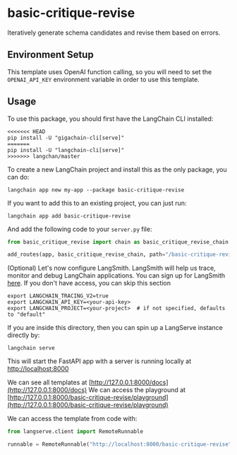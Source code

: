 # basic-critique-revise

Iteratively generate schema candidates and revise them based on errors.

## Environment Setup

This template uses OpenAI function calling, so you will need to set the `OPENAI_API_KEY` environment variable in order to use this template.

## Usage

To use this package, you should first have the LangChain CLI installed:

```shell
<<<<<<< HEAD
pip install -U "gigachain-cli[serve]"
=======
pip install -U "langchain-cli[serve]"
>>>>>>> langchan/master
```

To create a new LangChain project and install this as the only package, you can do:

```shell
langchain app new my-app --package basic-critique-revise
```

If you want to add this to an existing project, you can just run:

```shell
langchain app add basic-critique-revise
```

And add the following code to your `server.py` file:
```python
from basic_critique_revise import chain as basic_critique_revise_chain

add_routes(app, basic_critique_revise_chain, path="/basic-critique-revise")
```

(Optional) Let's now configure LangSmith. 
LangSmith will help us trace, monitor and debug LangChain applications. 
You can sign up for LangSmith [here](https://smith.langchain.com/). 
If you don't have access, you can skip this section


```shell
export LANGCHAIN_TRACING_V2=true
export LANGCHAIN_API_KEY=<your-api-key>
export LANGCHAIN_PROJECT=<your-project>  # if not specified, defaults to "default"
```

If you are inside this directory, then you can spin up a LangServe instance directly by:

```shell
langchain serve
```

This will start the FastAPI app with a server is running locally at 
[http://localhost:8000](http://localhost:8000)

We can see all templates at [http://127.0.0.1:8000/docs](http://127.0.0.1:8000/docs)
We can access the playground at [http://127.0.0.1:8000/basic-critique-revise/playground](http://127.0.0.1:8000/basic-critique-revise/playground)  

We can access the template from code with:

```python
from langserve.client import RemoteRunnable

runnable = RemoteRunnable("http://localhost:8000/basic-critique-revise")
```